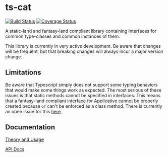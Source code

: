 # ts-cat

[![Build Status](https://travis-ci.org/williamareynolds/ts-cat.svg?branch=master)](https://travis-ci.org/williamareynolds/ts-cat)
[![Coverage Status](https://coveralls.io/repos/github/williamareynolds/ts-cat/badge.svg?branch=master)](https://coveralls.io/github/williamareynolds/ts-cat?branch=master)

A static-land and fantasy-land compliant library containing interfaces for common type-classes and
common instances of them.

This library is currently in very active development. Be aware that changes will be frequent, but
that breaking changes will always incur a major version change.

## Limitations

Be aware that Typescript simply does not support some typing behaviors that would make some things
work as expected. The most serious of these issues is that static methods cannot be specified in
interfaces. This means that a fantasy-land compliant interface for Applicative cannot be properly
created because `of` can't be enforced as a class method. There is currently an open issue for this
[here][ts-static-interface].

## Documentation

[Theory and Usage][theory-doc]

[API Docs][api-doc]

[api-doc]: https://williamareynolds.github.io/ts-cat/
[theory-doc]: https://github.com/williamareynolds/ts-cat/wiki
[ts-static-interface]: https://github.com/microsoft/TypeScript/issues/33892
